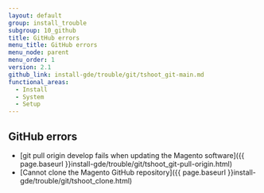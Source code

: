 ```yaml
---
layout: default
group: install_trouble
subgroup: 10_github
title: GitHub errors
menu_title: GitHub errors
menu_node: parent
menu_order: 1
version: 2.1
github_link: install-gde/trouble/git/tshoot_git-main.md
functional_areas:
  - Install
  - System
  - Setup
---
```



## GitHub errors
*	[git pull origin develop fails when updating the Magento software]({{ page.baseurl }}install-gde/trouble/git/tshoot_git-pull-origin.html)
*	[Cannot clone the Magento GitHub repository]({{ page.baseurl }}install-gde/trouble/git/tshoot_clone.html)
